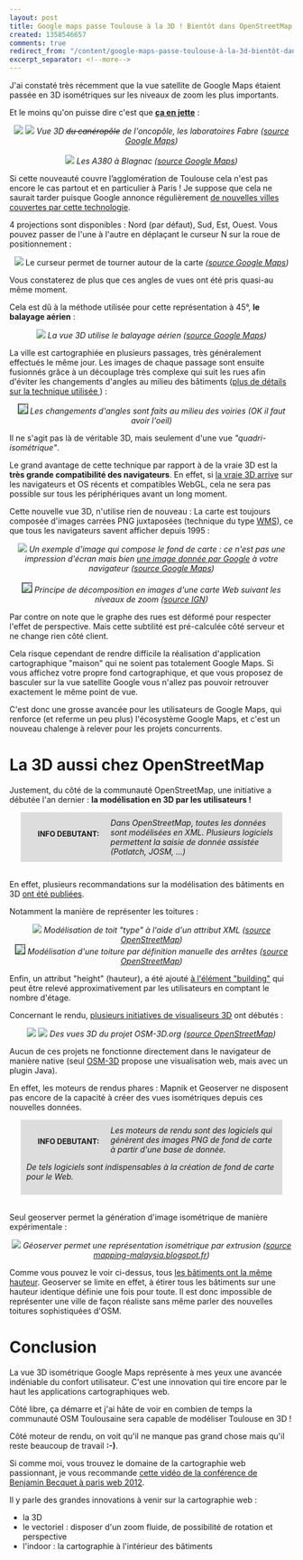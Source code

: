```yaml
---
layout: post
title: Google maps passe Toulouse à la 3D ! Bientôt dans OpenStreetMap ?
created: 1358546657
comments: true
redirect_from: "/content/google-maps-passe-toulouse-à-la-3d-bientôt-dans-openstreetmap/"
excerpt_separator: <!--more-->
---
```

J'ai constaté très récemment que la vue satellite de Google Maps étaient passée en 3D isométriques sur les niveaux de zoom les plus importants.

Et le moins qu'on puisse dire c'est que <b><u>ça en jette</u></b> :

<center><img src="/sites/xavierraffin.com/files/fabre1.png" />
<img src="/sites/xavierraffin.com/files/fabre2.png" />
<i>Vue 3D <s>du canéropôle</s> de l'oncopôle, les laboratoires Fabre (<a href="https://maps.google.fr" target="_blank" >source Google Maps</a>)</i></center>
<br />

<!--more-->

<center><img src="/sites/xavierraffin.com/files/a380s-gmap.png" />
<i>Les A380 à Blagnac (<a href="https://maps.google.fr" target="_blank" >source Google Maps</a>)</i></center>

Si cette nouveauté couvre l’agglomération de Toulouse cela n'est pas encore le cas partout et en particulier à Paris !
Je suppose que cela ne saurait tarder puisque Google annonce régulièrement <a href="http://google-latlong.blogspot.fr/2012/11/imagery-update-tour-sites-around-world.html" target="_blank">de nouvelles villes couvertes par cette technologie</a>.

4 projections sont disponibles : Nord (par défaut), Sud, Est, Ouest.
Vous pouvez passer de l'une à l'autre en déplaçant le curseur N sur la roue de positionnement :

<center><img src="/sites/xavierraffin.com/files/vue-de-l-est.png" />
Le curseur permet de tourner autour de la carte<i> (<a href="https://maps.google.fr" target="_blank" >source Google Maps</a>)</i></center>

Vous constaterez de plus que ces angles de vues ont été pris quasi-au même moment.

Cela est dû à la méthode utilisée pour cette représentation à 45°, <b>le balayage aérien</b> :

<center><img src="/sites/xavierraffin.com/files/balayage-aerien.jpg" />
<i>La vue 3D utilise le balayage aérien (<a href="https://maps.google.fr" target="_blank" >source Google Maps</a>)</i></center>

La ville est cartographiée en plusieurs passages, très généralement effectués le même jour.
Les images de chaque passage sont ensuite fusionnés grâce à un découplage très complexe qui suit les rues afin d'éviter les changements d'angles au milieu des bâtiments (<a href="http://blog.alexandrecazaux.fr/2012/06/07/google-fait-le-choix-de-la-photogrammetrie/" target="_blank">plus de détails sur la technique utilisée </a>) :

<center><img style="border:1px solid" src="/sites/xavierraffin.com/files/changement-angle-gmap.png" />
<i>Les changements d'angles sont faits au milieu des voiries (OK il faut avoir l'oeil)</i></center>

Il ne s'agit pas là de véritable 3D, mais seulement d'une vue <i>"quadri-isométrique"</i>.

Le grand avantage de cette technique par rapport à de la vraie 3D est la <b>très grande compatibilité des navigateurs</b>.
En effet, si <a href="http://google-latlong.blogspot.fr/2011/10/step-inside-map-with-google-mapsgl.html" target="_blank">la vraie 3D arrive</a> sur les navigateurs et OS récents et compatibles WebGL, cela ne sera pas possible sur tous les périphériques avant un long moment.

Cette nouvelle vue 3D, n'utilise rien de nouveau :
La carte est toujours composée d'images carrées PNG juxtaposées (technique du type <a href="http://fr.wikipedia.org/wiki/Web_Map_Service" target="_blank">WMS</a>), ce que tous les navigateurs savent afficher depuis 1995 :

<center><img src="/sites/xavierraffin.com/files/kh.jpg" />
<i>Un exemple d'image qui compose le fond de carte : ce n'est pas une impression d'écran mais bien <a href="https://khms1.google.com/kh?v=68&src=app&x=264247&y=212153&z=19&s=Galile&deg=0" target="_blank">une image donnée par Google</a> à votre navigateur
(<a href="https://maps.google.fr" target="_blank" >source Google Maps</a>)</i></center>
<br />

<center><img style="border:1px solid" src="/sites/xavierraffin.com/files/WMTStilematrix.png" />
<i>Principe de décomposition en images d'une carte Web suivant les niveaux de zoom (<a href="http://depot.ign.fr/geoportail/api/doc/fr/developpeur/wmts.htmlr" target="_blank" >source IGN</a>)</i></center>

Par contre on note que le graphe des rues est déformé pour respecter l'effet de perspective.
Mais cette subtilité est pré-calculée côté serveur et ne change rien côté client.

Cela risque cependant de rendre difficile la réalisation d'application cartographique "maison" qui ne soient pas totalement Google Maps.
Si vous affichez votre propre fond cartographique, et que vous proposez de basculer sur la vue satellite Google vous n'allez pas pouvoir retrouver exactement le même point de vue.

C'est donc une grosse avancée pour les utilisateurs de Google Maps, qui renforce (et referme un peu plus) l'écosystème Google Maps, et c'est un nouveau chalenge à relever pour les projets concurrents.
<br />

<h1>La 3D aussi chez OpenStreetMap</h1>

Justement, du côté de la communauté OpenStreetMap, une initiative a débutée l'an dernier : <b>la modélisation en 3D par les utilisateurs !</b>

<div style="margin: 0 20px; padding: 10px;background-color:#ddd;">
<div style="float:left; font-size:13px; margin: 20px"><b>INFO DEBUTANT:</b></div>
<i>Dans OpenStreetMap, toutes les données sont modélisées en XML.
Plusieurs logiciels permettent la saisie de donnée assistée (Potlatch, JOSM, ...)
</i>
</div>
<br />

En effet, plusieurs recommandations sur la modélisation des bâtiments en 3D <a href="http://wiki.openstreetmap.org/wiki/Simple_3D_Buildings">ont été publiées</a>.

Notamment la manière de représenter les toitures :

<center><img src="/sites/xavierraffin.com/files/modelisation-de-toits_0.png" />
<i>Modélisation de toit "type" à l'aide d'un attribut XML (<a href="http://wiki.openstreetmap.org/wiki/Simple_3D_Buildings" target="_blank" >source OpenStreetMap</a>)</i></center>

<center><img style="border:1px solid" src="/sites/xavierraffin.com/files/osm-maison.jpg" />
<i>Modélisation d'une toiture par définition manuelle des arrêtes (<a href="http://wiki.openstreetmap.org/wiki/User:Aschilli/ProposedRoofLines" target="_blank" >source OpenStreetMap</a>)</i></center>

Enfin, un attribut "height" (hauteur), a été ajouté <a href="http://wiki.openstreetmap.org/wiki/Proposed_features/Building_attributes">à l'élément "building"</a> qui peut être relevé approximativement par les utilisateurs en comptant le nombre d'étage.

Concernant le rendu, <a href="http://wiki.openstreetmap.org/wiki/3D_Development">plusieurs initiatives de visualiseurs 3D</a> ont débutés :

<center><img src="/sites/xavierraffin.com/files/OSM-3D-1.png" />
<img src="/sites/xavierraffin.com/files/OSM-3D-2.png" />
<i>Des vues 3D du projet OSM-3D.org (<a href="http://wiki.openstreetmap.org/wiki/OSM-3D_Screenshots" target="_blank" >source OpenStreetMap</a>)</i></center>

Aucun de ces projets ne fonctionne directement dans le navigateur de manière native (seul <a href=" http://www.osm-3d.org/map.htm">OSM-3D</a> propose une visualisation web, mais avec un plugin Java).

En effet, les moteurs de rendus phares : Mapnik et Geoserver ne disposent pas encore de la capacité à créer des vues isométriques depuis ces nouvelles données.

<div style="margin: 0 20px; padding: 10px;background-color:#ddd;">
<div style="float:left; font-size:13px; margin: 20px"><b>INFO DEBUTANT:</b></div>
<i>Les moteurs de rendu sont des logiciels qui génèrent des images PNG de fond de carte à partir d'une base de donnée.
<br />

De tels logiciels sont indispensables à la création de fond de carte pour le Web.
</i>
</div>
<br />

Seul geoserver permet la génération d'image isométrique de manière expérimentale :

<center><img src="/sites/xavierraffin.com/files/pseudo3d-geoserver.png" />
<i>Géoserver permet une représentation isométrique par extrusion
(<a href="http://mapping-malaysia.blogspot.fr/2010/07/pseudo-3d-buildings-in-geoserver.html" target="_blank" >source mapping-malaysia.blogspot.fr</a>)</i></center>

Comme vous pouvez le voir ci-dessus, tous <u>les bâtiments ont la même hauteur</u>.
Geoserver se limite en effet, à étirer tous les bâtiments sur une hauteur identique définie une fois pour toute.
Il est donc impossible de représenter une ville de façon réaliste sans même parler des nouvelles toitures sophistiquées d'OSM.

<h1>Conclusion</h1>

La vue 3D isométrique Google Maps représente à mes yeux une avancée indéniable du confort utilisateur.
C'est une innovation qui tire encore par le haut les applications cartographiques web.

Côté libre, ça démarre et j'ai hâte de voir en combien de temps la communauté OSM Toulousaine sera capable de modéliser Toulouse en 3D !

Côté moteur de rendu, on voit qu'il ne manque pas grand chose mais qu'il reste beaucoup de travail <b>:-)</b>.

Si comme moi, vous trouvez le domaine de la cartographie web passionnant, je vous recommande <a href="http://www.paris-web.fr/2012/conferences/les-nouveaux-horizons-de-la-cartographie-sur-le-web.php" target="_blank">cette vidéo de la conférence de Benjamin Becquet à paris web 2012</a>.

Il y parle des grandes innovations à venir sur la cartographie web :
<ul>
<li>la 3D</li>
<li>le vectoriel : disposer d'un zoom fluide, de possibilité de rotation et perspective</li>
<li>l'indoor : la cartographie à l'intérieur des bâtiments</li>
</ul>
